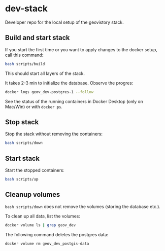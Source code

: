 # dev-stack
Developer repo for the local setup of the geovistory stack.


## Build and start stack
If you start the first time or you want to apply changes to the docker setup, call this command:

```bash
bash scripts/build
```

This should start all layers of the stack. 

It takes 2-3 min to initialize the database. Observe the progres: 

```bash
docker logs geov_dev-postgres-1 --follow
```
See the status of the running containers in Docker Desktop (only on Mac/Win) or with `docker ps`.

## Stop stack
Stop the stack without removing the containers:

```bash
bash scripts/down
```

## Start stack

Start the stopped containers:
```bash
bash scripts/up
```

## Cleanup volumes

`bash scripts/down` does not remove the volumes (storing the database etc.). 

To clean up all data, list the volumes:

```bash
docker volume ls | grep geov_dev
```

The following command deletes the postgres data:

```bash
docker volume rm geov_dev_postgis-data
```

